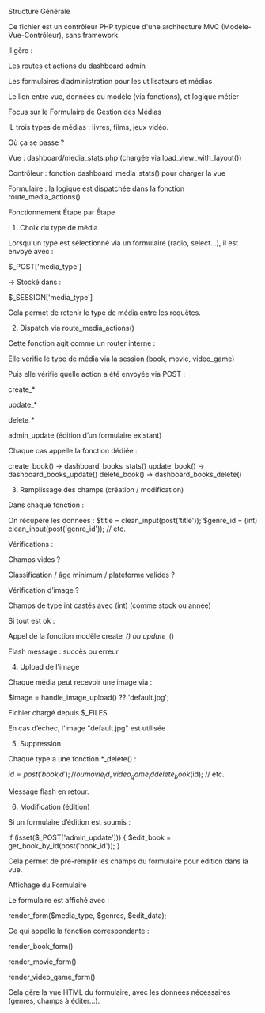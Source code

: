 Structure Générale

Ce fichier est un contrôleur PHP typique d'une architecture MVC (Modèle-Vue-Contrôleur), sans framework.

Il gère :

Les routes et actions du dashboard admin

Les formulaires d’administration pour les utilisateurs et médias

Le lien entre vue, données du modèle (via fonctions), et logique métier

Focus sur le Formulaire de Gestion des Médias

IL trois types de médias : livres, films, jeux vidéo.

Où ça se passe ?

Vue : dashboard/media_stats.php (chargée via load_view_with_layout())

Contrôleur : fonction dashboard_media_stats() pour charger la vue

Formulaire : la logique est dispatchée dans la fonction route_media_actions()

Fonctionnement Étape par Étape
1. Choix du type de média

Lorsqu'un type est sélectionné via un formulaire (radio, select...), il est envoyé avec :

$_POST['media_type']


→ Stocké dans :

$_SESSION['media_type']


Cela permet de retenir le type de média entre les requêtes.

2. Dispatch via route_media_actions()

Cette fonction agit comme un router interne :

Elle vérifie le type de média via la session (book, movie, video_game)

Puis elle vérifie quelle action a été envoyée via POST :

create_*

update_*

delete_*

admin_update (édition d’un formulaire existant)

Chaque cas appelle la fonction dédiée :

create_book()         → dashboard_books_stats()
update_book()         → dashboard_books_update()
delete_book()         → dashboard_books_delete()

3. Remplissage des champs (création / modification)

Dans chaque fonction :

On récupère les données :
$title = clean_input(post('title'));
$genre_id = (int) clean_input(post('genre_id'));
// etc.

Vérifications :

Champs vides ?

Classification / âge minimum / plateforme valides ?

Vérification d’image ?

Champs de type int castés avec (int) (comme stock ou année)

Si tout est ok :

Appel de la fonction modèle create_*() ou update_*()

Flash message : succès ou erreur

4. Upload de l'image

Chaque média peut recevoir une image via :

$image = handle_image_upload() ?? 'default.jpg';


Fichier chargé depuis $_FILES

En cas d’échec, l'image "default.jpg" est utilisée

5. Suppression

Chaque type a une fonction *_delete() :

$id = post('book_id'); // ou movie_id, video_game_id
delete_book($id);      // etc.


Message flash en retour.

6. Modification (édition)

Si un formulaire d’édition est soumis :

if (isset($_POST['admin_update'])) {
    $edit_book = get_book_by_id(post('book_id'));
}


Cela permet de pré-remplir les champs du formulaire pour édition dans la vue.

Affichage du Formulaire

Le formulaire est affiché avec :

render_form($media_type, $genres, $edit_data);


Ce qui appelle la fonction correspondante :

render_book_form()

render_movie_form()

render_video_game_form()

Cela gère la vue HTML du formulaire, avec les données nécessaires (genres, champs à éditer...).

